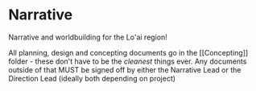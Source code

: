 # Narrative
Narrative and worldbuilding for the Lo'ai region!

All planning, design and concepting documents go in the [[Concepting]] folder - these don't have to be the _cleanest_ things ever. Any documents outside of that MUST be signed off by either the Narrative Lead or the Direction Lead (ideally both depending on project)